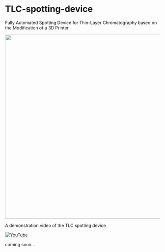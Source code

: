 # TLC-spotting-device
Fully Automated Spotting Device for Thin-Layer Chromatography based on the Modification of a 3D Printer

<img src="https://github.com/jochenneumaier/TLC-spotting-device/blob/main/images/TLC_spotter.jpg" width="600" />

A demonstration video of the TLC spotting device

[![YouTube](http://i.ytimg.com/vi/SJwV5dXgm_c/hqdefault.jpg)](https://www.youtube.com/watch?v=SJwV5dXgm_c)

coming soon...

